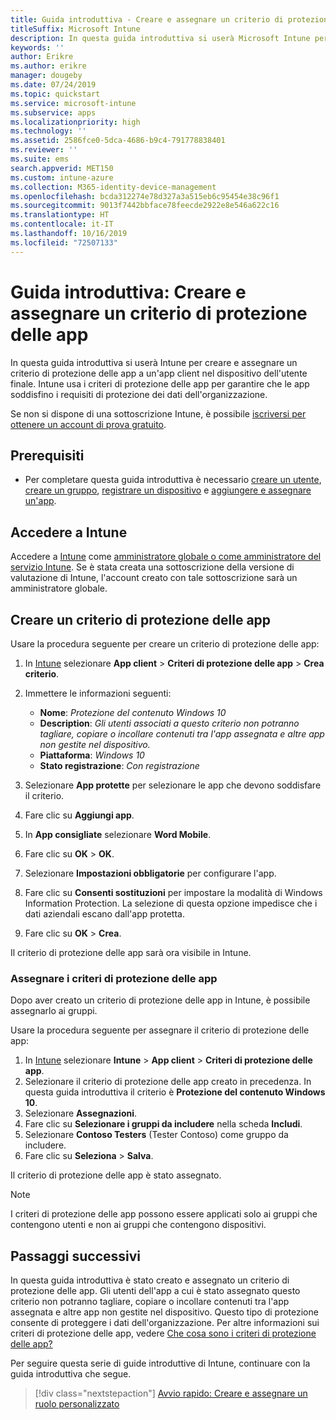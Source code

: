 ```yaml
---
title: Guida introduttiva - Creare e assegnare un criterio di protezione delle app
titleSuffix: Microsoft Intune
description: In questa guida introduttiva si userà Microsoft Intune per creare e assegnare un criterio di protezione delle app.
keywords: ''
author: Erikre
ms.author: erikre
manager: dougeby
ms.date: 07/24/2019
ms.topic: quickstart
ms.service: microsoft-intune
ms.subservice: apps
ms.localizationpriority: high
ms.technology: ''
ms.assetid: 2586fce0-5dca-4686-b9c4-791778838401
ms.reviewer: ''
ms.suite: ems
search.appverid: MET150
ms.custom: intune-azure
ms.collection: M365-identity-device-management
ms.openlocfilehash: bcda312274e78d327a3a515eb6c95454e38c96f1
ms.sourcegitcommit: 9013f7442bbface78feecde2922e8e546a622c16
ms.translationtype: HT
ms.contentlocale: it-IT
ms.lasthandoff: 10/16/2019
ms.locfileid: "72507133"
---
```

# <a name="quickstart-create-and-assign-an-app-protection-policy"></a>Guida introduttiva: Creare e assegnare un criterio di protezione delle app

In questa guida introduttiva si userà Intune per creare e assegnare un criterio di protezione delle app a un'app client nel dispositivo dell'utente finale. Intune usa i criteri di protezione delle app per garantire che le app soddisfino i requisiti di protezione dei dati dell'organizzazione.

Se non si dispone di una sottoscrizione Intune, è possibile [iscriversi per ottenere un account di prova gratuito](../fundamentals/free-trial-sign-up.md).

## <a name="prerequisites"></a>Prerequisiti

- Per completare questa guida introduttiva è necessario [creare un utente](../fundamentals/quickstart-create-user.md), [creare un gruppo](../fundamentals/quickstart-create-group.md), [registrare un dispositivo](../quickstart-setup-auto-enrollment.md) e [aggiungere e assegnare un'app](../quickstart-add-assign-app.md).

## <a name="sign-in-to-intune"></a>Accedere a Intune

Accedere a [Intune](https://aka.ms/intuneportal) come [amministratore globale o come amministratore del servizio Intune](../fundamentals/users-add.md#types-of-administrators). Se è stata creata una sottoscrizione della versione di valutazione di Intune, l'account creato con tale sottoscrizione sarà un amministratore globale.

## <a name="create-an-app-protection-policy"></a>Creare un criterio di protezione delle app

Usare la procedura seguente per creare un criterio di protezione delle app:

1. In [Intune](https://aka.ms/intuneportal) selezionare **App client** > **Criteri di protezione delle app** > **Crea criterio**. 
2. Immettere le informazioni seguenti: 

    - **Nome**: *Protezione del contenuto Windows 10*
    - **Description**: *Gli utenti associati a questo criterio non potranno tagliare, copiare o incollare contenuti tra l'app assegnata e altre app non gestite nel dispositivo.*
    - **Piattaforma**: *Windows 10*
    - **Stato registrazione**: *Con registrazione*

3. Selezionare **App protette** per selezionare le app che devono soddisfare il criterio.
4. Fare clic su **Aggiungi app**.
5. In **App consigliate** selezionare **Word Mobile**.
5. Fare clic su **OK** > **OK**. 
6. Selezionare **Impostazioni obbligatorie** per configurare l'app.
7. Fare clic su **Consenti sostituzioni** per impostare la modalità di Windows Information Protection. La selezione di questa opzione impedisce che i dati aziendali escano dall'app protetta.
8. Fare clic su **OK** > **Crea**.

Il criterio di protezione delle app sarà ora visibile in Intune.

### <a name="assign-the-app-protection-policy"></a>Assegnare i criteri di protezione delle app

Dopo aver creato un criterio di protezione delle app in Intune, è possibile assegnarlo ai gruppi. 

Usare la procedura seguente per assegnare il criterio di protezione delle app:

1. In [Intune](https://aka.ms/intuneportal) selezionare **Intune** > **App client** > **Criteri di protezione delle app**. 
2. Selezionare il criterio di protezione delle app creato in precedenza. In questa guida introduttiva il criterio è **Protezione del contenuto Windows 10**.
3. Selezionare **Assegnazioni**.
4. Fare clic su **Selezionare i gruppi da includere** nella scheda **Includi**.
5. Selezionare **Contoso Testers** (Tester Contoso) come gruppo da includere.
6. Fare clic su **Seleziona** > **Salva**. 

Il criterio di protezione delle app è stato assegnato.

> [!NOTE]
> I criteri di protezione delle app possono essere applicati solo ai gruppi che contengono utenti e non ai gruppi che contengono dispositivi.

## <a name="next-steps"></a>Passaggi successivi

In questa guida introduttiva è stato creato e assegnato un criterio di protezione delle app. Gli utenti dell'app a cui è stato assegnato questo criterio non potranno tagliare, copiare o incollare contenuti tra l'app assegnata e altre app non gestite nel dispositivo. Questo tipo di protezione consente di proteggere i dati dell'organizzazione. Per altre informazioni sui criteri di protezione delle app, vedere [Che cosa sono i criteri di protezione delle app?](app-protection-policy.md)

Per seguire questa serie di guide introduttive di Intune, continuare con la guida introduttiva che segue.

> [!div class="nextstepaction"]
> [Avvio rapido: Creare e assegnare un ruolo personalizzato](../fundamentals/create-custom-role.md)
